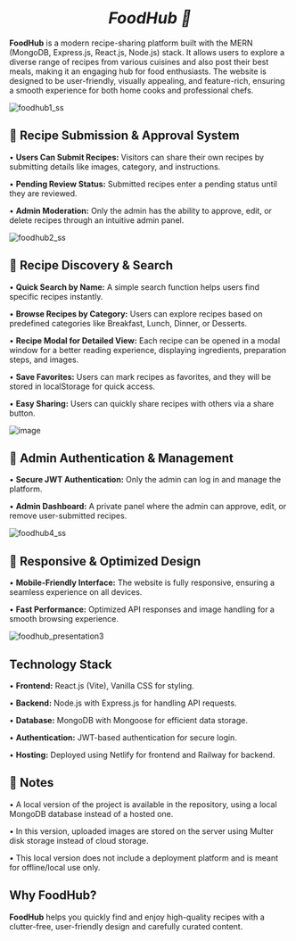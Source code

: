 # <h1 align="center"><strong><em>FoodHub 🍔</em></strong></h1>

**FoodHub** is a modern recipe-sharing platform built with the MERN (MongoDB, Express.js, React.js, Node.js) stack. It allows users to explore a diverse range of recipes from various cuisines and also post their best meals, making it an engaging hub for food enthusiasts. The website is designed to be user-friendly, visually appealing, and feature-rich, ensuring a smooth experience for both home cooks and professional chefs.

![foodhub1_ss](https://github.com/user-attachments/assets/decaff87-909c-4b21-9434-cec935b52f0c)


## 🔹 Recipe Submission & Approval System
   • **Users Can Submit Recipes:** Visitors can share their own recipes by submitting details like images, category, and instructions.
   
   • **Pending Review Status:** Submitted recipes enter a pending status until they are reviewed.
   
   • **Admin Moderation:** Only the admin has the ability to approve, edit, or delete recipes through an intuitive admin panel.

![foodhub2_ss](https://github.com/user-attachments/assets/50e9005c-e751-444f-b5de-f3c777e9fc41)



## 🔹 Recipe Discovery & Search
   • **Quick Search by Name:** A simple search function helps users find specific recipes instantly.

   • **Browse Recipes by Category:** Users can explore recipes based on predefined categories like Breakfast, Lunch, Dinner, or Desserts.

   • **Recipe Modal for Detailed View:** Each recipe can be opened in a modal window for a better reading experience, displaying ingredients, preparation steps, and images.
   
   • **Save Favorites:** Users can mark recipes as favorites, and they will be stored in localStorage for quick access.

   • **Easy Sharing:** Users can quickly share recipes with others via a share button.
   
![image](https://github.com/user-attachments/assets/c956b9a5-94fd-47b2-87a3-db2dec705a73)


 
## 🔹 Admin Authentication & Management
   • **Secure JWT Authentication:** Only the admin can log in and manage the platform.
   
   • **Admin Dashboard:** A private panel where the admin can approve, edit, or remove user-submitted recipes.

![foodhub4_ss](https://github.com/user-attachments/assets/b9d35a89-f31c-45b3-b657-fee3c6c042dc)

   
## 🔹 Responsive & Optimized Design
   • **Mobile-Friendly Interface:** The website is fully responsive, ensuring a seamless experience on all devices.

   • **Fast Performance:** Optimized API responses and image handling for a smooth browsing experience.

![foodhub_presentation3](https://github.com/user-attachments/assets/63ab43dc-0abd-4501-88f1-211ad2a3f7ff)

## Technology Stack

   • **Frontend:** React.js (Vite), Vanilla CSS for styling.

   • **Backend:** Node.js with Express.js for handling API requests.

   • **Database:** MongoDB with Mongoose for efficient data storage.

   • **Authentication:** JWT-based authentication for secure login.

   • **Hosting:** Deployed using Netlify for frontend and Railway for backend.

## 📌 Notes
• A local version of the project is available in the repository, using a local MongoDB database instead of a hosted one.

• In this version, uploaded images are stored on the server using Multer disk storage instead of cloud storage.

• This local version does not include a deployment platform and is meant for offline/local use only.

## Why FoodHub?

**FoodHub** helps you quickly find and enjoy high-quality recipes with a clutter-free, user-friendly design and carefully curated content.



